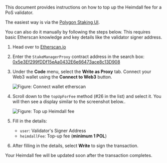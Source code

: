 <!--
---
comments: true
---
-->

This document provides instructions on how to top up the Heimdall fee for a PoS validator. 

The easiest way is via the [Polygon Staking UI](https://staking.polygon.technology/account).

You can also do it manually by following the steps below. This requires basic Etherscan knowledge and key details like the validator signer address.

1. Head over to [Etherscan.io](https://etherscan.io)

2. Enter the `StakeManagerProxy` contract address in the search box: [0x5e3Ef299fDDf15eAa0432E6e66473ace8c13D908](https://etherscan.io/address/0x5e3Ef299fDDf15eAa0432E6e66473ace8c13D908)

3. Under the **Code** menu, select the **Write as Proxy** tab. Connect your Web3 wallet using the **Connect to Web3** button.

    ![Figure: Connect wallet etherscan](../../../img/pos/connect-wallet-etherscan.png)

4. Scroll down to the `topUpForFee` method (#26 in the list) and select it. You will then see a display similar to the screenshot below..

    ![Figure: Top up Heimdall fee](../../../img/pos/topup-heimdall-fee.png)

5. Fill in the details:

    - `user`: Validator's Signer Address
    - `heimdallFee`: Top-up fee (**minimum 1 POL**)

6. After filling in the details, select **Write** to sign the transaction.

Your Heimdall fee will be updated soon after the transaction completes.
